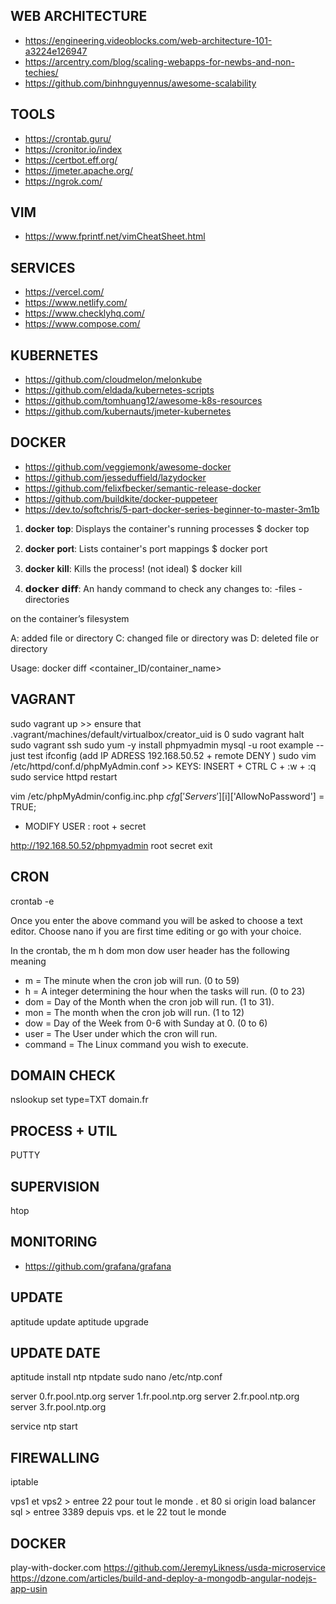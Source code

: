 
##  WEB ARCHITECTURE
- https://engineering.videoblocks.com/web-architecture-101-a3224e126947
- https://arcentry.com/blog/scaling-webapps-for-newbs-and-non-techies/
- https://github.com/binhnguyennus/awesome-scalability

## TOOLS
- https://crontab.guru/
- https://cronitor.io/index
- https://certbot.eff.org/
- https://jmeter.apache.org/
- https://ngrok.com/

## VIM

- https://www.fprintf.net/vimCheatSheet.html

## SERVICES
- https://vercel.com/
- https://www.netlify.com/
- https://www.checklyhq.com/
- https://www.compose.com/

## KUBERNETES
- https://github.com/cloudmelon/melonkube
- https://github.com/eldada/kubernetes-scripts
- https://github.com/tomhuang12/awesome-k8s-resources
- https://github.com/kubernauts/jmeter-kubernetes

## DOCKER
- https://github.com/veggiemonk/awesome-docker
- https://github.com/jesseduffield/lazydocker
- https://github.com/felixfbecker/semantic-release-docker
- https://github.com/buildkite/docker-puppeteer
- https://dev.to/softchris/5-part-docker-series-beginner-to-master-3m1b

1) 𝐝𝐨𝐜𝐤𝐞𝐫 𝐭𝐨𝐩:  Displays the container's running processes
$ docker top <container>

2) 𝐝𝐨𝐜𝐤𝐞𝐫 𝐩𝐨𝐫𝐭: Lists container's port mappings
$ docker port <container>

3) 𝐝𝐨𝐜𝐤𝐞𝐫 𝐤𝐢𝐥𝐥: Kills the process! (not ideal)
$ docker kill <container>

4) 𝗱𝗼𝗰𝗸𝗲𝗿 𝗱𝗶𝗳𝗳: An handy command to check any changes to:
-files
-directories 

on the container’s filesystem

A: added file or directory
C: changed file or directory was 
D: deleted file or directory

Usage:
docker diff <container_ID/container_name>

## VAGRANT
sudo vagrant up				>> ensure that .vagrant/machines/default/virtualbox/creator_uid is 0
sudo vagrant halt
sudo vagrant ssh
sudo yum -y install phpmyadmin
mysql -u root example -- just test
ifconfig (add IP ADRESS 192.168.50.52 + remote DENY )
sudo vim /etc/httpd/conf.d/phpMyAdmin.conf			>> KEYS: INSERT +  CTRL C + :w + :q
sudo service httpd restart

vim /etc/phpMyAdmin/config.inc.php
$cfg['Servers'][$i]['AllowNoPassword'] = TRUE;
+ MODIFY USER : root + secret

http://192.168.50.52/phpmyadmin 
root secret
exit

## CRON

crontab -e

Once you enter the above command you will be asked to choose a text editor. Choose nano if you are first time editing or go with your choice.

In the crontab, the m h dom mon dow user header has the following meaning

* m = The minute when the cron job will run. (0 to 59)
* h = A integer determining the hour when the tasks will run. (0 to 23)
* dom = Day of the Month when the cron job will run. (1 to 31).
* mon = The month when the cron job will run. (1 to 12)
* dow = Day of the Week from 0-6 with Sunday at 0. (0 to 6)
* user = The User under which the cron will run.
* command = The Linux command you wish to execute.


## DOMAIN CHECK

nslookup
set type=TXT
domain.fr


## PROCESS + UTIL

PUTTY

## SUPERVISION
htop

## MONITORING

- https://github.com/grafana/grafana

## UPDATE
aptitude update
aptitude upgrade

## UPDATE DATE
aptitude install ntp ntpdate
sudo nano /etc/ntp.conf

server 0.fr.pool.ntp.org
server 1.fr.pool.ntp.org
server 2.fr.pool.ntp.org
server 3.fr.pool.ntp.org
	   
service ntp start

## FIREWALLING 
iptable

vps1 et vps2  		> entree  22 pour tout le monde . et 80 si origin load balancer
sql					> entree  3389 depuis vps. et le 22 tout le monde


## DOCKER 
play-with-docker.com
https://github.com/JeremyLikness/usda-microservice
https://dzone.com/articles/build-and-deploy-a-mongodb-angular-nodejs-app-usin